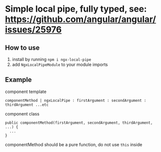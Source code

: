 # Simple local pipe, fully typed, see: https://github.com/angular/angular/issues/25976

## How to use

1. install by running `npm i ngx-local-pipe`
2. add `NgxLocalPipeModule` to your module imports

## Example

component template

```
componentMethod | ngxLocalPipe : firstArgument : secondArgument : thirdArgument ...etc
```

component class

```
public componentMethod(firstArgument, secondArgument, thirdArgument, ...) {
  ...
}
```

componentMethod should be a pure function, do not use `this` inside
